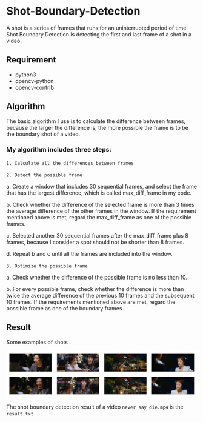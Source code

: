 # Shot-Boundary-Detection

A shot is a series of frames that runs for an uninterrupted period of time. Shot Boundary Detection is detecting the first and last frame of a shot in a video.

## Requirement
* python3
* opencv-python
* opencv-contrib

## Algorithm
The basic algorithm I use is to calculate the difference between frames, because the larger the difference is, the more possible the frame is to be the boundary shot of a video. 
### My algorithm includes three steps: 
`1. Calculate all the differences between frames`

`2. Detect the possible frame`

  a. Create a window that includes 30 sequential frames, and select the frame that has the largest difference, which is called max_diff_frame in my code.
  
  b. Check whether the difference of the selected frame is more than 3 times the average difference of the other frames in the window. If the requirement mentioned above is met, regard the max_diff_frame as one of the possible frames. 
  
  c. Selected another 30 sequential frames after the max_diff_frame plus 8 frames, because I consider a spot should not be shorter than 8       frames. 
  
  d. Repeat b and c until all the frames are included into the window. 
  
`3. Optimize the possible frame` 

  a. Check whether the difference of the possible frame is no less than 10. 
  
  b. For every possible frame, check whether the difference is more than twice the average difference of the previous 10 frames and the subsequent 10 frames. If the requirements mentioned above are met, regard the possible frame as one of the boundary frames. 
  
## Result

Some examples of shots
<div align=center><img src="https://github.com/Checkmate986212/Shot-Boundary-Detection/blob/master/shot%20result.png" /></div>


The shot boundary detection result of a video `never say die.mp4` is the `result.txt`

